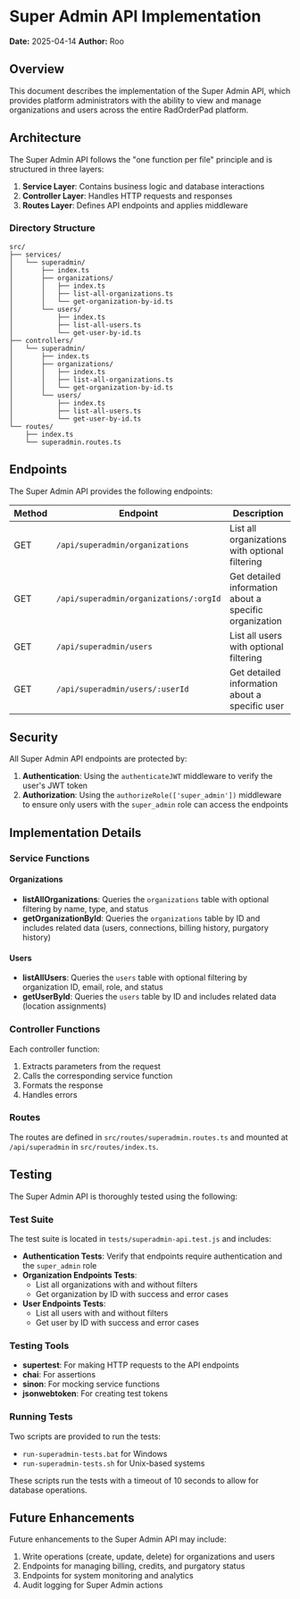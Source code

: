 # Super Admin API Implementation

**Date:** 2025-04-14
**Author:** Roo

## Overview

This document describes the implementation of the Super Admin API, which provides platform administrators with the ability to view and manage organizations and users across the entire RadOrderPad platform.

## Architecture

The Super Admin API follows the "one function per file" principle and is structured in three layers:

1. **Service Layer**: Contains business logic and database interactions
2. **Controller Layer**: Handles HTTP requests and responses
3. **Routes Layer**: Defines API endpoints and applies middleware

### Directory Structure

```
src/
├── services/
│   └── superadmin/
│       ├── index.ts
│       ├── organizations/
│       │   ├── index.ts
│       │   ├── list-all-organizations.ts
│       │   └── get-organization-by-id.ts
│       └── users/
│           ├── index.ts
│           ├── list-all-users.ts
│           └── get-user-by-id.ts
├── controllers/
│   └── superadmin/
│       ├── index.ts
│       ├── organizations/
│       │   ├── index.ts
│       │   ├── list-all-organizations.ts
│       │   └── get-organization-by-id.ts
│       └── users/
│           ├── index.ts
│           ├── list-all-users.ts
│           └── get-user-by-id.ts
└── routes/
    ├── index.ts
    └── superadmin.routes.ts
```

## Endpoints

The Super Admin API provides the following endpoints:

| Method | Endpoint | Description | Controller |
|--------|----------|-------------|------------|
| GET | `/api/superadmin/organizations` | List all organizations with optional filtering | `listAllOrganizationsController` |
| GET | `/api/superadmin/organizations/:orgId` | Get detailed information about a specific organization | `getOrganizationByIdController` |
| GET | `/api/superadmin/users` | List all users with optional filtering | `listAllUsersController` |
| GET | `/api/superadmin/users/:userId` | Get detailed information about a specific user | `getUserByIdController` |

## Security

All Super Admin API endpoints are protected by:

1. **Authentication**: Using the `authenticateJWT` middleware to verify the user's JWT token
2. **Authorization**: Using the `authorizeRole(['super_admin'])` middleware to ensure only users with the `super_admin` role can access the endpoints

## Implementation Details

### Service Functions

#### Organizations

- **listAllOrganizations**: Queries the `organizations` table with optional filtering by name, type, and status
- **getOrganizationById**: Queries the `organizations` table by ID and includes related data (users, connections, billing history, purgatory history)

#### Users

- **listAllUsers**: Queries the `users` table with optional filtering by organization ID, email, role, and status
- **getUserById**: Queries the `users` table by ID and includes related data (location assignments)

### Controller Functions

Each controller function:
1. Extracts parameters from the request
2. Calls the corresponding service function
3. Formats the response
4. Handles errors

### Routes

The routes are defined in `src/routes/superadmin.routes.ts` and mounted at `/api/superadmin` in `src/routes/index.ts`.

## Testing

The Super Admin API is thoroughly tested using the following:

### Test Suite

The test suite is located in `tests/superadmin-api.test.js` and includes:

- **Authentication Tests**: Verify that endpoints require authentication and the `super_admin` role
- **Organization Endpoints Tests**:
  - List all organizations with and without filters
  - Get organization by ID with success and error cases
- **User Endpoints Tests**:
  - List all users with and without filters
  - Get user by ID with success and error cases

### Testing Tools

- **supertest**: For making HTTP requests to the API endpoints
- **chai**: For assertions
- **sinon**: For mocking service functions
- **jsonwebtoken**: For creating test tokens

### Running Tests

Two scripts are provided to run the tests:

- `run-superadmin-tests.bat` for Windows
- `run-superadmin-tests.sh` for Unix-based systems

These scripts run the tests with a timeout of 10 seconds to allow for database operations.

## Future Enhancements

Future enhancements to the Super Admin API may include:

1. Write operations (create, update, delete) for organizations and users
2. Endpoints for managing billing, credits, and purgatory status
3. Endpoints for system monitoring and analytics
4. Audit logging for Super Admin actions